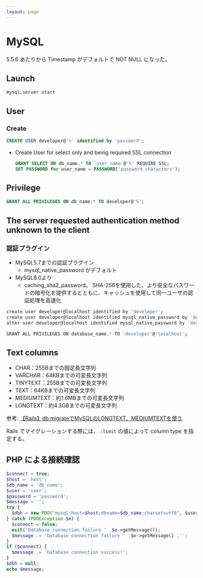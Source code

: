 ```yaml
---
layout: page
---
```


# MySQL

5.5.6 あたりから Timestamp がデフォルトで NOT NULL になった。


## Launch

```sh
mysql.server start
```

## User

### Create

```sql
CREATE USER developer@'%' identified by 'password';
```

* Create User for select only and being required SSL connection

    ```sql
    GRANT SELECT ON db_name.* TO 'user_name'@'%' REQUIRE SSL;
    SET PASSWORD for user_name = PASSWORD('password_characters');
    ```

## Privilege

```sql
GRANT ALL PRIVILEGES ON db_name.* TO developer@'%';
```

## The server requested authentication method unknown to the client

### 認証プラグイン

* MySQL5.7までの認証プラグイン
    * mysql_native_password がデフォルト
* MySQL8.0より
    * caching_sha2_password。 SHA-256を使用した、より安全なパスワードの暗号化を提供するとともに、キャッシュを使用して同一ユーザの認証処理を高速化

```sh
create user developer@localhost identified by 'developer';
create user developer@localhost identified mysql_native_password by 'developer';
alter user developer@localhost identified mysql_native_password by 'developer';
```

```sh
GRANT ALL PRIVILEGES ON database_name.* TO 'developer'@'localhost';
```

## Text columns

* CHAR：255Bまでの固定長文字列
* VARCHAR：64KBまでの可変長文字列
* TINYTEXT：255Bまでの可変長文字列
* TEXT：64KBまでの可変長文字列
* MEDIUMTEXT：約1.6MBまでの可変長文字列
* LONGTEXT：約4.3GBまでの可変長文字列


参考: [【Rails】db:migrateでMySQLのLONGTEXT、MEDIUMTEXTを使う](http://appleorbit.hatenablog.com/entry/2015/02/24/231250)

Rails でマイグレーションする際には、 `:limit` の値によって column type を指定する。

## PHP による接続確認

```php
$connect = true;
$host = 'host';
$db_name = 'db_name';
$user = 'user';
$password = 'password';
$message = '';
try {
  $dbh = new PDO("mysql:host=$host;dbname=$db_name;charset=utf8", $user, $password);
} catch (PDOException $e) {
  $connect = false;
  exit('Database connection failure ' .$e->getMessage());
  $message .= 'Database connection failure ' .$e->getMessage() .'';
}
if ($connect) {
  $message .= 'Database connection success!';
}
$dbh = null;
echo $message;
```
